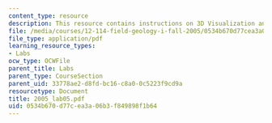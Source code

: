 ```yaml
---
content_type: resource
description: This resource contains instructions on 3D Visualization and Block Diagrams.
file: /media/courses/12-114-field-geology-i-fall-2005/0534b670d77cea3a06b3f849898f1b64_2005_lab05.pdf
file_type: application/pdf
learning_resource_types:
- Labs
ocw_type: OCWFile
parent_title: Labs
parent_type: CourseSection
parent_uid: 33778ae2-d8fd-bc16-c8a0-0c5223f9cd9a
resourcetype: Document
title: 2005_lab05.pdf
uid: 0534b670-d77c-ea3a-06b3-f849898f1b64
---
```

